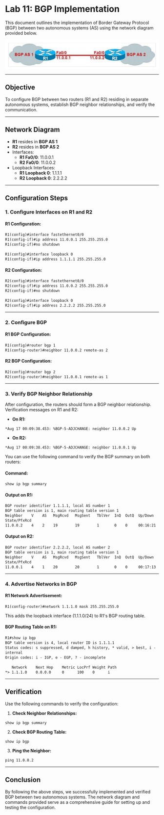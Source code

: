 # Lab 11: BGP Implementation

This document outlines the implementation of Border Gateway Protocol (BGP) between two autonomous systems (AS) using the network diagram provided below.

![Network Diagram](bgp_nd.png)

---

## **Objective**
To configure BGP between two routers (R1 and R2) residing in separate autonomous systems, establish BGP neighbor relationships, and verify the communication.

---

## **Network Diagram**
- **R1** resides in **BGP AS 1**
- **R2** resides in **BGP AS 2**
- Interfaces:
  - **R1 Fa0/0**: 11.0.0.1
  - **R2 Fa0/0**: 11.0.0.2
- Loopback Interfaces:
  - **R1 Loopback 0**: 1.1.1.1
  - **R2 Loopback 0**: 2.2.2.2

---

## **Configuration Steps**

### 1. Configure Interfaces on R1 and R2

#### **R1 Configuration:**
```plaintext
R1(config)#interface fastethernet0/0
R1(config-if)#ip address 11.0.0.1 255.255.255.0
R1(config-if)#no shutdown

R1(config)#interface loopback 0
R1(config-if)#ip address 1.1.1.1 255.255.255.0
```

#### **R2 Configuration:**
```plaintext
R2(config)#interface fastethernet0/0
R2(config-if)#ip address 11.0.0.2 255.255.255.0
R2(config-if)#no shutdown

R2(config)#interface loopback 0
R2(config-if)#ip address 2.2.2.2 255.255.255.0
```

---

### 2. Configure BGP

#### **R1 BGP Configuration:**
```plaintext
R1(config)#router bgp 1
R1(config-router)#neighbor 11.0.0.2 remote-as 2
```

#### **R2 BGP Configuration:**
```plaintext
R2(config)#router bgp 2
R2(config-router)#neighbor 11.0.0.1 remote-as 1
```

---

### 3. Verify BGP Neighbor Relationship
After configuration, the routers should form a BGP neighbor relationship. Verification messages on R1 and R2:

- **On R1:**
```plaintext
*Aug 17 00:09:38.453: %BGP-5-ADJCHANGE: neighbor 11.0.0.2 Up
```

- **On R2:**
```plaintext
*Aug 17 00:09:38.453: %BGP-5-ADJCHANGE: neighbor 11.0.0.1 Up
```

You can use the following command to verify the BGP summary on both routers:

#### **Command:**
```plaintext
show ip bgp summary
```

#### **Output on R1:**
```plaintext
BGP router identifier 1.1.1.1, local AS number 1
BGP table version is 1, main routing table version 1
Neighbor    V    AS   MsgRcvd   MsgSent   TblVer  InQ  OutQ  Up/Down  State/PfxRcd
11.0.0.2    4    2    19        19        1       0    0     00:16:21
```

#### **Output on R2:**
```plaintext
BGP router identifier 2.2.2.2, local AS number 2
BGP table version is 1, main routing table version 1
Neighbor    V    AS   MsgRcvd   MsgSent   TblVer  InQ  OutQ  Up/Down  State/PfxRcd
11.0.0.1    4    1    20        20        1       0    0     00:17:13
```

---

### 4. Advertise Networks in BGP
#### **R1 Network Advertisement:**
```plaintext
R1(config-router)#network 1.1.1.0 mask 255.255.255.0
```

This adds the loopback interface (1.1.1.0/24) to R1's BGP routing table.

#### **BGP Routing Table on R1:**
```plaintext
R1#show ip bgp
BGP table version is 4, local router ID is 1.1.1.1
Status codes: s suppressed, d damped, h history, * valid, > best, i - internal
Origin codes: i - IGP, e - EGP, ? - incomplete

   Network    Next Hop    Metric LocPrf Weight Path
*> 1.1.1.0    0.0.0.0     0      100    0      i
```

---

## **Verification**
Use the following commands to verify the configuration:

1. **Check Neighbor Relationships:**
```plaintext
show ip bgp summary
```

2. **Check BGP Routing Table:**
```plaintext
show ip bgp
```

3. **Ping the Neighbor:**
```plaintext
ping 11.0.0.2
```

---

## **Conclusion**
By following the above steps, we successfully implemented and verified BGP between two autonomous systems. The network diagram and commands provided serve as a comprehensive guide for setting up and testing the configuration.

